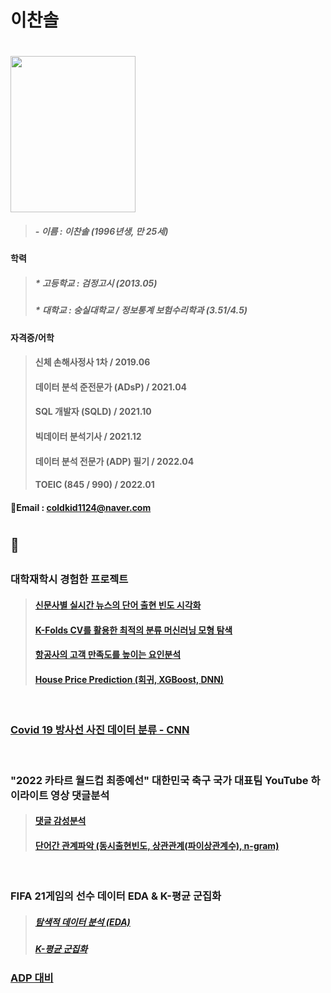 # 이찬솔  
#

<img width="200" height="250" src="https://user-images.githubusercontent.com/100699925/156291652-aa1a8a48-ab44-437c-aa76-93e031dba97f.jpg">

> 
> ##### - 이름 : 이찬솔 (1996년생, 만 25세)
#### 학력
> ##### * 고등학교 : 검정고시 (2013.05)
> ##### * 대학교 : 숭실대학교 / 정보통계 보험수리학과 (3.51/4.5)
#### 자격증/어학
> #### 신체 손해사정사 1차 / 2019.06
> #### 데이터 분석 준전문가 (ADsP) / 2021.04
> #### SQL 개발자 (SQLD) / 2021.10
> #### 빅데이터 분석기사 / 2021.12
> #### 데이터 분석 전문가 (ADP) 필기 / 2022.04
> #### TOEIC (845 / 990) / 2022.01
#### 📧Email : coldkid1124@naver.com

#

## 📌 

##

### 대학재학시 경험한 프로젝트
> #### [신문사별 실시간 뉴스의 단어 출현 빈도 시각화](https://github.com/ChSSolee/001/blob/main/README.md)
> #### [K-Folds CV를 활용한 최적의 분류 머신러닝 모형 탐색](https://github.com/ChSSolee/002/blob/main/README.md)
> #### [항공사의 고객 만족도를 높이는 요인분석](https://github.com/ChSSolee/003/blob/main/README.md)
> #### [House Price Prediction (회귀, XGBoost, DNN)](https://github.com/ChSSolee/R-study/blob/main/Housing%20Price/notebook3c484024bd%20(1).md)

<br/>

### [Covid 19 방사선 사진 데이터 분류 - CNN](https://github.com/ChSSolee/R-study/blob/main/cnn-in-r/cnn-in-r.md)

<br/>

### "2022 카타르 월드컵 최종예선" 대한민국 축구 국가 대표팀 YouTube 하이라이트 영상 댓글분석
> #### [댓글 감성분석](https://github.com/ChSSolee/R-study/blob/main/%EA%B0%90%EC%84%B1%EB%B6%84%EC%84%9D1/%EA%B0%90%EC%84%B1%EB%B6%84%EC%84%9D1.ipynb)
> #### [단어간 관계파악 (동시출현빈도, 상관관계(파이상관계수), n-gram)](https://github.com/ChSSolee/R-study/blob/main/%EB%8B%A8%EC%96%B4%EA%B0%84%20%EA%B4%80%EA%B3%84%20%ED%8C%8C%EC%95%85/%EB%8B%A8%EC%96%B4%EA%B0%84%20%EA%B4%80%EA%B3%84%20%ED%8C%8C%EC%95%85.ipynb)

<br/>

### FIFA 21게임의 선수 데이터 EDA & K-평균 군집화
> ##### [탐색적 데이터 분석 (EDA)](https://github.com/ChSSolee/R-study/blob/main/EDA%20%26%20Vis/EDA%20%26%20Vis.md)
> ##### [K-평균 군집화](https://github.com/ChSSolee/R-study/blob/main/fifa21_K-Means2/fifa21_K-Means.md)

### [ADP 대비]()
